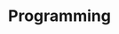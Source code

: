 ---
title: "Programming"
collection: teaching
category: lecture
venue: "RWTH Aachen"
year: 'Winter, 2022/2023'
---